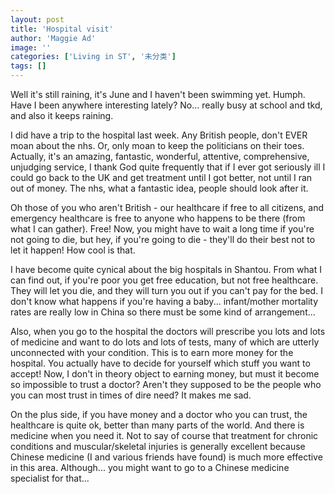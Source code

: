 ```yaml
---
layout: post
title: 'Hospital visit'
author: 'Maggie Ad'
image: ''
categories: ['Living in ST', '未分类']
tags: []
---
```


Well it's still raining, it's June and I haven't been swimming yet. Humph. Have I been anywhere interesting lately? No... really busy at school and tkd, and also it keeps raining. 

I did have a trip to the hospital last week. Any British people, don't EVER moan about the nhs. Or, only moan to keep the politicians on their toes. Actually, it's an amazing, fantastic, wonderful, attentive, comprehensive, unjudging service, I thank God quite frequently that if I ever got seriously ill I could go back to the UK and get treatment until I got better, not until I ran out of money. The nhs, what a fantastic idea, people should look after it.

Oh those of you who aren't British - our healthcare if free to all citizens, and emergency healthcare is free to anyone who happens to be there (from what I can gather). Free! Now, you might have to wait a long time if you're not going to die, but hey, if you're going to die - they'll do their best not to let it happen! How cool is that. 

I have become quite cynical about the big hospitals in Shantou. From what I can find out, if you're poor you get free education, but not free healthcare. They will let you die, and they will turn you out if you can't pay for the bed. I don't know what happens if you're having a baby... infant/mother mortality rates are really low in China so there must be some kind of arrangement... 

Also, when you go to the hospital the doctors will prescribe you lots and lots of medicine and want to do lots and lots of tests, many of which are utterly unconnected with your condition. This is to earn more money for the hospital. You actually have to decide for yourself which stuff you want to accept! Now, I don't in theory object to earning money, but must it become so impossible to trust a doctor? Aren't they supposed to be the people who you can most trust in times of dire need? It makes me sad.

On the plus side, if you have money and a doctor who you can trust, the healthcare is quite ok, better than many parts of the world. And there is medicine when you need it. Not to say of course that treatment for chronic conditions and muscular/skeletal injuries is generally excellent because Chinese medicine (I and various friends have found) is much more effective in this area. Although... you might want to go to a Chinese medicine specialist for that...